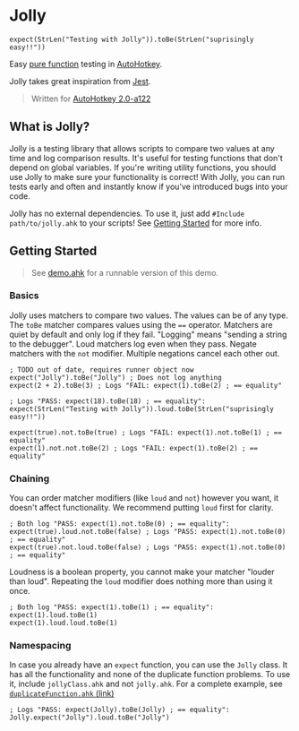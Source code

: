 # Jolly

```AutoHotkey
expect(StrLen("Testing with Jolly")).toBe(StrLen("suprisingly easy!!"))
```

Easy [pure function](https://en.wikipedia.org/wiki/Pure_function) testing in [AutoHotkey](https://www.autohotkey.com).

Jolly takes great inspiration from [Jest](https://jestjs.io).

> Written for [AutoHotkey 2.0-a122](https://github.com/Lexikos/AutoHotkey_L/releases/tag/v2.0-a122)

## What is Jolly?

Jolly is a testing library that allows scripts to compare two values at any time and log comparison results. It's useful for testing functions that don't depend on global variables. If you're writing utility functions, you should use Jolly to make sure your functionality is correct! With Jolly, you can run tests early and often and instantly know if you've introduced bugs into your code.

Jolly has no external dependencies. To use it, just add `#Include path/to/jolly.ahk` to your scripts! See [Getting Started](#getting-started) for more info.

## Getting Started

> See [demo.ahk](./examples/demo.ahk) for a runnable version of this demo.

### Basics

Jolly uses matchers to compare two values. The values can be of any type. The `toBe` matcher compares values using the `==` operator. Matchers are quiet by default and only log if they fail. "Logging" means "sending a string to the debugger". Loud matchers log even when they pass. Negate matchers with the `not` modifier. Multiple negations cancel each other out.

```AutoHotkey
; TODO out of date, requires runner object now
expect("Jolly").toBe("Jolly") ; Does not log anything
expect(2 + 2).toBe(3) ; Logs "FAIL: expect(1).toBe(2) ; == equality"

; Logs "PASS: expect(18).toBe(18) ; == equality":
expect(StrLen("Testing with Jolly")).loud.toBe(StrLen("suprisingly easy!!"))

expect(true).not.toBe(true) ; Logs "FAIL: expect(1).not.toBe(1) ; == equality"
expect(1).not.not.toBe(2) ; Logs "FAIL: expect(1).toBe(2) ; == equality"
```

### Chaining

You can order matcher modifiers (like `loud` and `not`) however you want, it doesn't affect functionality. We recommend putting `loud` first for clarity.

```AutoHotkey
; Both log "PASS: expect(1).not.toBe(0) ; == equality":
expect(true).loud.not.toBe(false) ; Logs "PASS: expect(1).not.toBe(0) ; == equality"
expect(true).not.loud.toBe(false) ; Logs "PASS: expect(1).not.toBe(0) ; == equality"
```

Loudness is a boolean property, you cannot make your matcher "louder than loud". Repeating the `loud` modifier does nothing more than using it once.

```AutoHotkey
; Both log "PASS: expect(1).toBe(1) ; == equality":
expect(1).loud.toBe(1)
expect(1).loud.loud.toBe(1)
```

### Namespacing

In case you already have an `expect` function, you can use the `Jolly` class. It has all the functionality and none of the duplicate function problems. To use it, include `jollyClass.ahk` and not `jolly.ahk`. For a complete example, see [`duplicateFunction.ahk` (link)](./examples/duplicateFunction.ahk)

```AutoHotkey
; Logs "PASS: expect(Jolly).toBe(Jolly) ; == equality":
Jolly.expect("Jolly").loud.toBe("Jolly")
```
